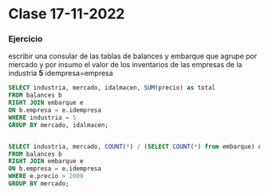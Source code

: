 # Clase 17-11-2022

### Ejercicio

escribir una consular de las tablas de balances y embarque que agrupe por mercado y por insumo el valor de los inventarios de las empresas de la industria **5** idempresa=empresa

```sql
SELECT industria, mercado, idalmacen, SUM(precio) as total
FROM balances b
RIGHT JOIN embarque e
ON b.empresa = e.idempresa
WHERE industria = 5
GROUP BY mercado, idalmacen;
```

```sql

SELECT industria, mercado, COUNT(*) / (SELECT COUNT(*) from embarque) AS probabilidad
FROM balances b
RIGHT JOIN embarque e
ON b.empresa = e.idempresa
WHERE e.precio > 2000
GROUP BY mercado;

```
